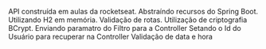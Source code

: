 API construída em aulas da rocketseat.
Abstraíndo recursos do Spring Boot.
Utilizando H2 em memória.
Validação de rotas.
Utilização de criptografia BCrypt.
Enviando paramatro do Filtro para a Controller
Setando o Id do Usuário para recuperar na Controller
Validação de data e hora
